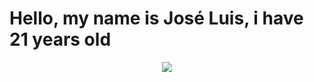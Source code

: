 

<h1 aling="center"> Hello, my name is José Luis, i have 21 years old </h1>

<p align="center"><img src="https://j.gifs.com/ywr17Y.gif"></p>
